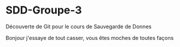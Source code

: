 # SDD-Groupe-3

Découverte de Git pour le cours de Sauvegarde de Donnes

Bonjour j'essaye de tout casser, vous êtes moches de toutes façons
